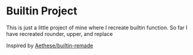 # Builtin Project
This is just a little project of mine where I recreate builtin function.
So far I have recreated rounder, upper, and replace

Inspired by [Aethese/builtin-remade](https://github.com/Aethese/builtin-remade)
